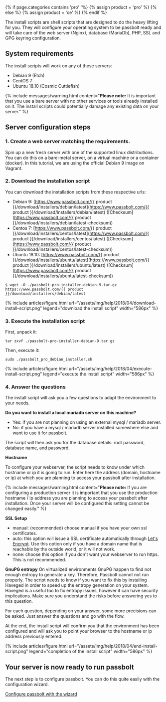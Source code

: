{% if page.categories contains 'pro' '%}
    {% assign product = 'pro' %}
{% else %}
    {% assign product = 'ce' %}
{% endif %}

The install scripts are shell scripts that are designed to do the heavy lifting for you. They will configure your
operating system to be passbolt ready and will take care of the web server (Nginx), database (MariaDb), PHP, SSL and GPG keyring configuration.

## System requirements
The install scripts will work on any of these servers:
- Debian 9 (Etch)
- CentOS 7
- Ubuntu 18.10 (Cosmic Cuttlefish)

{% include messages/warning.html
    content="**Please note:** It is important that you use a bare server with no other services or tools already installed on it. The install scripts could potentially damage any existing data on your server."
%}

## Server configuration steps
### 1. Create a web server matching the requirements.
Spin up a new fresh server with one of the supported linux distributions. You can do this on a bare-metal server, on a virtual machine or a container (docker).
In this tutorial, we are using the official Debian 9 image on Vagrant.

### 2. Download the installation script
You can download the installation scripts from these respective urls:
- Debian 9: [https://www.passbolt.com/{{ product }}/download/installers/debian/latest](https://www.passbolt.com/{{ product }}/download/installers/debian/latest) ([Checksum](https://www.passbolt.com/{{ product }}/download/installers/debian/latest-checksum))
- Centos 7: [https://www.passbolt.com/{{ product }}/download/installers/centos/latest](https://www.passbolt.com/{{ product }}/download/installers/centos/latest) ([Checksum](https://www.passbolt.com/{{ product }}/download/installers/centos/latest-checksum))
- Ubuntu 18.10: [https://www.passbolt.com/{{ product }}/download/installers/ubuntu/latest](https://www.passbolt.com/{{ product }}/download/installers/ubuntu/latest) ([Checksum](https://www.passbolt.com/{{ product }}/download/installers/ubuntu/latest-checksum))

```shell
$ wget -O ./passbolt-pro-installer-debian-9.tar.gz https://www.passbolt.com/{{ product }}/download/installers/debian/latest
```
{% include articles/figure.html
    url="/assets/img/help/2018/04/download-install-script.png"
    legend="download the install script"
    width="586px"
%}

### 3. Execute the installation script
First, unpack it:
```
tar zxvf ./passbolt-pro-installer-debian-9.tar.gz
```
Then, execute it:
```
sudo ./passbolt_pro_debian_installer.sh
```
{% include articles/figure.html
    url="/assets/img/help/2018/04/execute-install-script.png"
    legend="execute the install script"
    width="586px"
%}

### 4. Answer the questions
The install script will ask you a few questions to adapt the environment to your needs.

**Do you want to install a local mariadb server on this machine?**
- Yes: if you are not planning on using an external mysql / mariadb server.
- No: if you have a mysql / mariadb server installed somewhere else and want to use it for passbolt.

The script will then ask you for the database details: root password, database name, and password.

**Hostname**

To configure your webserver, the script needs to know under which hostname or ip it is going to run. Enter here
the address (domain, hostname or ip) at which you are planning to access your passbolt after installation.

{% include messages/warning.html
    content="**Please note:** If you are configuring a production server it is important that you use the production
    hostname / ip address you are planning to access your passbolt after installation. Once your server will be configured
    this setting cannot be changed easily."
%}

**SSL Setup**

- manual: (recommended) choose manual if you have your own ssl certificates.
- auto: this option will issue a SSL certificate automatically through [Let's Encrypt](https://letsencrypt.org). Use this option
only if you have a domain name that is reachable by the outside world, or it will not work.
- none: choose this option if you don't want your webserver to run https. This is not recommended.

**GnuPG entropy**
On virtualized environments GnuPG happen to find not enough entropy to generate a key. Therefore, Passbolt cannot not run properly.
The script needs to know if you want to fix this by installing Haveged in order to speed up the entropy generation on your system.
Haveged is a useful too to fix entropy issues, however it can have security implications. Make sure you understand the risks before answering yes to this question.

For each question, depending on your answer, some more precisions can be asked. Just answer the questions and go with the flow.

At the end, the install script will confirm you that the environment has been configured and will ask you to point your browser to
the hostname or ip address previously entered.

{% include articles/figure.html
    url="/assets/img/help/2018/04/end-install-script.png"
    legend="completion of the install script"
    width="586px"
%}

## Your server is now ready to run passbolt

The next step is to configure passbolt. You can do this quite easily with the configuration wizard.

<a href="/hosting/install/{{ product }}/wizard" class="button primary">Configure passbolt with the wizard</a>